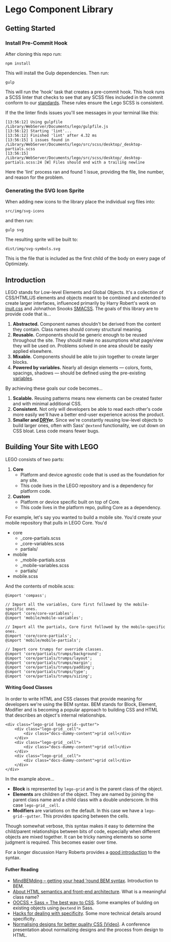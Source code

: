 # Lego Component Library

## Getting Started

### Install Pre-Commit Hook

After cloning this repo run:

    npm install

This will install the Gulp dependencies. Then run:

    gulp

This will run the 'hook' task that creates a pre-commit hook. This hook runs a SCSS linter that checks to see that any SCSS files included in the commit conform to our [standards](https://github.com/optimizely/lego/blob/master/.scss-lint.yml). These rules ensure the Lego SCSS is consistent.

If the the linter finds issues you'll see messages in your terminal like this:

    [13:56:12] Using gulpfile /Library/WebServer/Documents/lego/gulpfile.js
    [13:56:12] Starting 'lint'...
    [13:56:12] Finished 'lint' after 4.32 ms
    [13:56:15] 1 issues found in /Library/WebServer/Documents/lego/src/scss/desktop/_desktop-partials.scss
    [13:56:15] /Library/WebServer/Documents/lego/src/scss/desktop/_desktop-partials.scss:24 [W] Files should end with a trailing newline

Here the 'lint' process ran and found 1 issue, providing the file, line number, and reason for the problem.

### Generating the SVG Icon Sprite

When adding new icons to the library place the individual svg files into:

    src/img/svg-icons

and then run:

    gulp svg

The resulting sprite will be built to:

    dist/img/svg-symbols.svg

This is the file that is included as the first child of the body on every page of Optimizely.

## Introduction

LEGO stands for Low-level Elements and Global Objects. It's a collection of CSS/HTML/JS elements and objects meant to be combined and extended to create larger interfaces, influenced primarily by Harry Robert's work on [inuit.css](https://github.com/csswizardry/inuit.css/) and Johnathon Snooks [SMACSS](https://smacss.com/). The goals of this library are to provide code that is...

1. **Abstracted.** Component names shouldn't be derived from the content they contain. Class names should convey structural meaning.
1. **Reusable.** Components should be generic enough to be reused throughout the site. They should make no assumptions what page/view they will be used on. Problems solved in one area should be easily applied elsewhere.
1. **Mixable.** Components should be able to join together to create larger blocks.
1. **Powered by variables.** Nearly all design elements — colors, fonts, spacings, shadows — should be defined using the pre-existing [variables](https://github.com/optimizely/lego/blob/master/core/_core-variables.scss).

By achieving these goals our code becomes...

1. **Scalable.** Reusing patterns means new elements can be created faster and with minimal additional CSS.
1. **Consistent.** Not only will developers be able to read each other's code more easily we'll have a better end-user experience across the product.
1. **Smaller and [DRY](http://en.wikipedia.org/wiki/Don't_repeat_yourself)er.** Since we're constantly reusing low-level objects to build larger ones, often with Sass' <code>@extend</code> functionality, we cut down on CSS bloat. Less code means fewer bugs.


## Building Your Site with LEGO

LEGO consists of two parts:

1. **Core**
    - Platform and device agnostic code that is used as the foundation for any site.
    - This code lives in the LEGO repository and is a dependency for platform code.
2. **Custom**
    - Platform or device specific built on top of Core.
    - This code lives in the platform repo, pulling Core as a dependency.

For example, let's say you wanted to build a mobile site. You'd create your mobile repository that pulls in LEGO Core. You'd

- core
    - _core-partials.scss
    - _core-variables.scss
    - partials/
- mobile
    - _mobile-partials.scss
    - _mobile-variables.scss
    - partials/
- mobile.scss

And the contents of mobile.scss:

    @import 'compass';

    // Import all the variables, Core first followed by the mobile-specific ones.
    @import 'core/core-variables';
    @import 'mobile/mobile-variables';

    // Import all the partials, Core first followed by the mobile-specific ones.
    @import 'core/core-partials';
    @import 'mobile/mobile-partials';

    // Import core trumps for override classes.
    @import 'core/partials/trumps/background';
    @import 'core/partials/trumps/layout';
    @import 'core/partials/trumps/margin';
    @import 'core/partials/trumps/padding';
    @import 'core/partials/trumps/type';
    @import 'core/partials/trumps/sizing';


#### Writing Good Classes

In order to write HTML and CSS classes that provide meaning for developers we're using the BEM syntax. BEM stands for Block, Element, Modifier and is becoming a popular approach to building CSS and HTML that describes an object's internal relationships.


    <div class="lego-grid lego-grid--gutter">
        <div class="lego-grid__cell">
            <div class="docs-dummy-content">grid cell</div>
        </div>
        <div class="lego-grid__cell">
            <div class="docs-dummy-content">grid cell</div>
        </div>
        <div class="lego-grid__cell">
            <div class="docs-dummy-content">grid cell</div>
        </div>
    </div>

In the example above...

- **Block** is represented by <code>lego-grid</code> and is the parent class of the object.
- **Elements** are children of the object. They are named by joining the parent class name and a child class with a double underscore. In this case <code>lego-grid__cell</code>.
- **Modifiers** are variations on the default. In this case we have a <code>lego-grid--gutter</code>. This provides spacing between the cells.

Though somewhat verbose, this syntax makes it easy to determine the child/parent relationships between bits of code, especially when different objects are mixed together. It can be tricky naming elements so some judgment is required. This becomes easier over time.

For a longer discussion Harry Roberts provides a <a href="http://csswizardry.com/2013/01/mindbemding-getting-your-head-round-bem-syntax/">good introduction</a> to the syntax.


#### Futher Reading

- [MindBEMding – getting your head ’round BEM syntax](http://csswizardry.com/2013/01/mindbemding-getting-your-head-round-bem-syntax/). Introduction to BEM.
- [About HTML semantics and front-end architecture](http://nicolasgallagher.com/about-html-semantics-front-end-architecture/). What is a meaningful class name?
- [OOCSS + Sass = The best way to CSS](http://ianstormtaylor.com/oocss-plus-sass-is-the-best-way-to-css/). Some examples of bulding on existing objects using `@extend` in Sass.
- [Hacks for dealing with specificity](http://csswizardry.com/2014/07/hacks-for-dealing-with-specificity/). Some more technical details around specificity.
- [Normalising designs for better quality CSS (Video)](https://www.youtube.com/watch?v=ldx4ZFxMEeo). A conference presentation about normalizing designs and the process from design to HTML.




